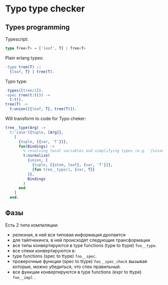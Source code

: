Typo type checker
=================

Types programming
-----------------

Typescript:
```typescript
type Tree<T> = ['leaf', T] | Tree<T>
```

Plain erlang types:
```erlang
-type tree(T) ::
  {leaf, T} | tree(T).
```

Typo type:
```erlang
-types([tree/1]).
-spec tree(t:t()) ->
  t:t().
tree(T) ->
  t:union([{leaf, T}, tree(T)]).
```

Will transform to code for Typo cheker:
```erlang
tree__type(Arg) ->
  t:'case'({tuple, [Arg]},
    [
      {tuple, [{var, 'T'}]},
      fun(Bindings) ->
        % resolving local variables and simplifying types (e.g. '{union, []}' 'means none')
        t:normalize(
          {union, [
            {tuple, [{atom, leaf}, {var, 'T'}]},
            {fun tree__type/1, {var, T}}
          ]},
          Bindings
        )
      end
    ]
  end.
```

Фазы
----

Есть 2 типа компиляции:
 * релизная, в ней вся типовая информация дропается
 * для тайпчекинга, в ней происходят следующие трансформации
  * все типы конвертируются в type functions (type to ttype) `foo__type`.
  * все спеки конвертируются в:
   * type functions (spec to ttype) `foo__spec`.
   * проверочные функции (spec to ttype) `foo__spec_check` вызывая которые, можно убедиться, что спек правильный.
  * все функции конвертируются в type functions (expr to ttype) `foo__impl` .

